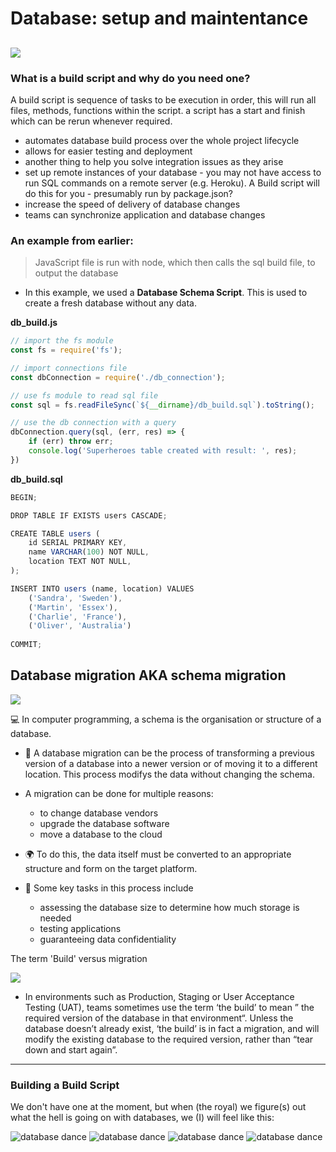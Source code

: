 # Database: setup and maintentance

![](https://media.giphy.com/media/3o7527pa7qs9kCG78A/giphy.gif)
---

### What is a build script and why do you need one?

A build script is sequence of tasks to be execution in order, this will run all files, methods, functions within the script. a script has a start and finish which can be rerun whenever required.


- automates database build process over the whole project lifecycle
- allows for easier testing and deployment
- another thing to help you solve integration issues as they arise
- set up remote instances of your database - you may not have access to run SQL commands on a remote server (e.g. Heroku). A Build script will do this for you - presumably run by package.json?
- increase the speed of delivery of database changes
- teams can synchronize application and database changes


### An example from earlier:

> JavaScript file is run with node, which then calls the sql build file, to output the database

- In this example, we used a **Database Schema Script**. This is used to create a fresh database without any data.


**db_build.js**
```javascript
// import the fs module
const fs = require('fs');

// import connections file
const dbConnection = require('./db_connection');

// use fs module to read sql file
const sql = fs.readFileSync(`${__dirname}/db_build.sql`).toString();

// use the db connection with a query
dbConnection.query(sql, (err, res) => {
    if (err) throw err;
    console.log('Superheroes table created with result: ', res);
})
```


**db_build.sql**

```javascript
BEGIN;

DROP TABLE IF EXISTS users CASCADE;

CREATE TABLE users (
    id SERIAL PRIMARY KEY,
    name VARCHAR(100) NOT NULL,
    location TEXT NOT NULL,
);

INSERT INTO users (name, location) VALUES
    ('Sandra', 'Sweden'),
    ('Martin', 'Essex'),
    ('Charlie', 'France'),
    ('Oliver', 'Australia')
    
COMMIT;
```




## Database migration AKA schema migration 

![](https://media.giphy.com/media/xUA7aWCb6JLWK75Gwg/giphy.gif)


:computer: In computer programming, a schema is the organisation or structure of a database. 

- :runner: A database migration can be the process of transforming a previous version of a database into a newer version or of moving it to a different location. This process modifys the data without changing the schema.

- A migration can be done for multiple reasons: 
    - to change database vendors
    - upgrade the database software
    - move a database to the cloud

- :earth_africa: To do this, the data itself must be converted to an appropriate structure and form on the target platform.
 
- :key: Some key tasks in this process include 
    - assessing the database size to determine how much storage is needed
    - testing applications
    -  guaranteeing data confidentiality



The term 'Build' versus migration

![](https://media.giphy.com/media/4EEV33e0ZqtIw8Gmw9/giphy.gif)

-    In environments such as Production, Staging or User Acceptance Testing (UAT), teams sometimes use the term ‘the build’ to mean ” the required version of the database in that environment“. Unless the database doesn’t already exist, ‘the build’ is in fact a migration, and will modify the existing database to the required version, rather than “tear down and start again”.


---

### Building a Build Script

We don't have one at the moment, but when (the royal) we figure(s) out what the hell is going on with databases, we (I) will feel like this:

![database dance](https://media3.giphy.com/media/PBqh6hI41N5mg/giphy.gif?cid=3640f6095c06b15a633466347322a9a4)  ![database dance](https://media0.giphy.com/media/3O2PnmSJOPZvy/giphy.gif?cid=3640f6095c06b15a633466347322a9a4)
![database dance](https://media1.giphy.com/media/ykzXbY24BFqY8/giphy.gif?cid=3640f6095c06b1226341415441a91c06) ![database dance](https://media2.giphy.com/media/gof7cphwW2UMM/giphy.gif?cid=3640f6095c06b15a633466347322a9a4)

